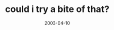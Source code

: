 ---
layout: base.njk
title : 'could i try a bite of that?' 
view_title : 'could i try a bite of that?' 
year : '2003' 
date : '2003-04-10' 
img_file : '/drawing/coulditryabiteofthat.png' 
html_file : 'coulditryabiteofthat' 
next_html : 'ineedtoknowificantrustyou.html' 
year_order : '76' 
permalink : "title/{{html_file}}.html"
---